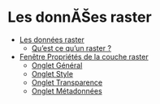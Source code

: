 # Les donnĂŠes raster <a name="#working-with-raster-data"></a>

-   <a href="supported_data.html">Les données raster</a>
    -   <a href="supported_data.html#what-is-raster-data">Qu’est ce qu’un raster ?</a>
-   <a href="raster_properties.html">Fenêtre Propriétés de la couche raster</a>
    -   <a href="raster_properties.html#general-menu">Onglet Général</a>
    -   <a href="raster_properties.html#style-menu">Onglet Style</a>
    -   <a href="raster_properties.html#transparency-menu">Onglet Transparence</a>
    -   <a href="raster_properties.html#metadata-menu">Onglet Métadonnées</a>




